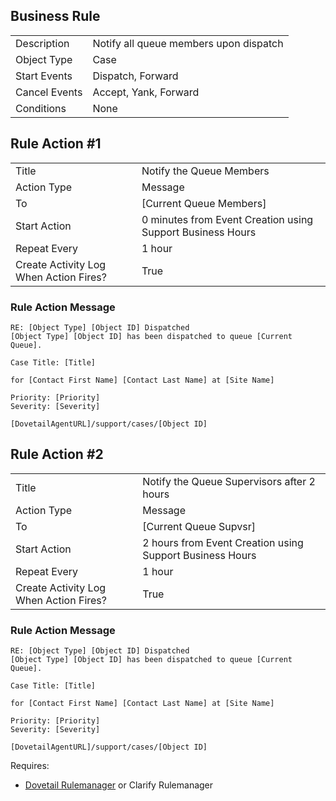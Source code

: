 ## Business Rule

|  |  |
| ------------- | ------------- |
| Description  | Notify all queue members upon dispatch|
| Object Type  | Case  |
| Start Events| Dispatch, Forward
| Cancel Events | Accept, Yank, Forward
| Conditions | None

## Rule Action #1
|  |  |
| ------------- | ------------- |
| Title	| Notify the Queue Members
| Action Type	| Message
| To |		[Current Queue Members]
| Start Action	| 0 minutes from Event Creation using Support Business Hours
| Repeat Every	| 1 hour 
| Create Activity Log When Action Fires?	| True

### Rule Action Message	
```
RE: [Object Type] [Object ID] Dispatched
[Object Type] [Object ID] has been dispatched to queue [Current Queue]. 

Case Title: [Title]

for [Contact First Name] [Contact Last Name] at [Site Name]

Priority: [Priority] 
Severity: [Severity]

[DovetailAgentURL]/support/cases/[Object ID]

```


## Rule Action #2
|  |  |
| ------------- | ------------- |
| Title	| Notify the Queue Supervisors after 2 hours
| Action Type	| Message
| To |		[Current Queue Supvsr]
| Start Action	| 2 hours from Event Creation using Support Business Hours
| Repeat Every	| 1 hour 
| Create Activity Log When Action Fires?	| True

### Rule Action Message	
```
RE: [Object Type] [Object ID] Dispatched
[Object Type] [Object ID] has been dispatched to queue [Current Queue]. 

Case Title: [Title]

for [Contact First Name] [Contact Last Name] at [Site Name]

Priority: [Priority] 
Severity: [Severity]

[DovetailAgentURL]/support/cases/[Object ID]

```


Requires:
* [Dovetail Rulemanager](https://support.dovetailsoftware.com/selfservice/products/show/RuleManager) or Clarify Rulemanager
